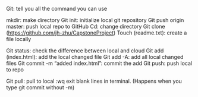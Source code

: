 Git: tell you all the command you can use

mkdir: make directory
Git init: initialize local git repository
Git push origin master: push local repo to GitHub
Cd: change directory
Git clone (https://github.com/jh-zhu/CapstoneProject)
Touch (readme.txt): create a file locally

Git status: check the difference between local and cloud
Git add (index.html): add the local changed file
Git add -A: add all local changed files
Git commit -m “added index.html”: commit the add
Git push: push local to repo

Git pull: pull to local
:wq exit blank lines in terminal. (Happens when you type git commit without -m)
